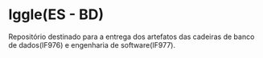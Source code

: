 # Iggle(ES - BD)
Repositório destinado para a entrega dos artefatos das cadeiras de banco de dados(IF976) e engenharia de software(IF977).
